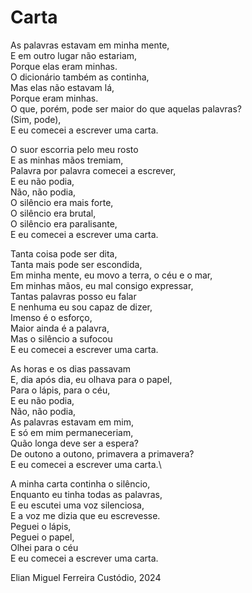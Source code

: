 # Carta

As palavras estavam em minha mente,\
E em outro lugar não estariam,\
Porque elas eram minhas.\
O dicionário também as continha,\
Mas elas não estavam lá,\
Porque eram minhas.\
O que, porém, pode ser maior do que aquelas palavras?\
(Sim, pode),\
E eu comecei a escrever uma carta.

O suor escorria pelo meu rosto\
E as minhas mãos tremiam,\
Palavra por palavra comecei a escrever,\
E eu não podia,\
Não, não podia,\
O silêncio era mais forte,\
O silêncio era brutal,\
O silêncio era paralisante,\
E eu comecei a escrever uma carta.

Tanta coisa pode ser dita,\
Tanta mais pode ser escondida,\
Em minha mente, eu movo a terra, o céu e o mar,\
Em minhas mãos, eu mal consigo expressar,\
Tantas palavras posso eu falar\
E nenhuma eu sou capaz de dizer,\
Imenso é o esforço,\
Maior ainda é a palavra,\
Mas o silêncio a sufocou\
E eu comecei a escrever uma carta.

As horas e os dias passavam\
E, dia após dia, eu olhava para o papel,\
Para o lápis, para o céu,\
E eu não podia,\
Não, não podia,\
As palavras estavam em mim,\
E só em mim permaneceriam,\
Quão longa deve ser a espera?\
De outono a outono, primavera a primavera?\
E eu comecei a escrever uma carta.\

A minha carta continha o silêncio,\
Enquanto eu tinha todas as palavras,\
E eu escutei uma voz silenciosa,\
E a voz me dizia que eu escrevesse.\
Peguei o lápis,\
Peguei o papel,\
Olhei para o céu\
E eu comecei a escrever uma carta.

Elian Miguel Ferreira Custódio, 2024